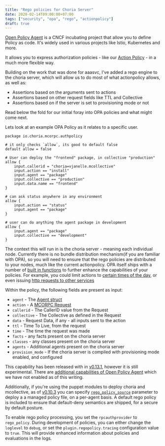 ```yaml
---
title: "Rego policies for Choria Server"
date: 2020-02-14T09:00:00+07:00
tags: ["security", "opa", "rego", "actionpolicy"]
draft: true
---
```


[Open Policy Agent](https://www.openpolicyagent.org/) is a CNCF incubating project that allow you to define Policy as code. It's widely used in various projects like Istio, Kubernetes and more.

It allows you to express authorization policies - like our [Action Policy](https://github.com/choria-plugins/action-policy) - in a much more flexible way.

Building on the work that was done for aaasvc, I've added a rego engine to the choria server, which will allow us to do most of what actionpolicy allows, as well as:

 * Assertions based on the arguments sent to actions
 * Assertions based on other request fields like TTL and Collective
 * Assertions based on if the server is set to provisioning mode or not

Read below the fold for our initial foray into OPA policies and what might come next.

<!--more-->
Lets look at an example OPA Policy as it relates to a specific user.

```rego
package io.choria.mcorpc.authpolicy

# it only checks `allow`, its good to default false
default allow = false

# User can deploy the "frontend" package, in collective "production"
allow {
	input.callerid = "choria=vjanelle.mcollective"
	input.action == "install"
	input.agent == "package"
	input.collective == "production"
	input.data.name == "frontend"
}

# can ask status anywhere in any environment
allow {
	input.action == "status"
	input.agent == "package"
}

# user can do anything the agent package in development
allow {
	input.agent == "package"
	input.collective == "development"
}
```

The context this will run in is the choria server - meaning each individual node.  Currently there is no bundle distribution mechanism(if you are familiar with OPA), so you will need to ensure that the rego policies are distributed to your nodes, much like the current actionpolicy.  OPA itself ships with a number of [built in functions](https://www.openpolicyagent.org/docs/latest/policy-reference/#built-in-functions) to further enhance the capabilities of your policies.  For example, you could limit actions to [certain times of the day](https://www.openpolicyagent.org/docs/latest/policy-reference/#time), or even issuing [http requests to other services](https://www.openpolicyagent.org/docs/latest/policy-reference/#http)

Within the policy, the following fields are present as input:

* `agent` - The [Agent struct](https://godoc.org/github.com/choria-io/mcorpc-agent-provider/mcorpc#Agent)
* `action` - A [MCORPC Request](https://godoc.org/github.com/choria-io/mcorpc-agent-provider/mcorpc#Request)
* `callerid` - The CallerID value from the Request
* `collective` - The Collective as defined in the Request
* `data` - Request Data, if any - all inputs sent to the action
* `ttl` - Time To Live, from the request
* `time` - The time the request was made
* `facts` - any facts present on the choria server
* `classes` - any classes present on the choria server
* `agents` - Additional agents present on the choria server
* `provision_mode` - If the choria server is compiled with provisioning mode enabled, and configured

This capability has been released with in [v0.13.1](https://github.com/choria-io/go-choria/releases/tag/v0.13.1), however it is still experimental.  There are [additional capabilities of Open Policy Agent](https://www.openpolicyagent.org/docs/latest/external-data/) which we have not enabled as of this writing.

Additionally, if you're using the puppet modules to deploy choria and mcollective, as of [v0.10.3](https://forge.puppet.com/choria/mcollective/readme) you can specify [`rego_policy_source`](https://github.com/choria-io/puppet-mcollective/blob/e82bd050ba4586089ac7091bb4b658a2bc4805b9/manifests/module_plugin.pp#L95) parameter to deploy a a managed policy file, on a per-agent basis.  A default rego policy is included to ensure that default-deny semantics are shipped, for a secure by default posture.

To enable rego policy processing, you set the `rpcauthprovider` to `rego_policy`.  During development of policies, you can either change the `loglevel` to `debug`, or set the `plugin.regopolicy.tracing` configuration value to `true`.  This will provide enhanced information about policies and evaluations in the logs.

